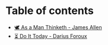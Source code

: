 # Table of contents

* [🕊 As a Man Thinketh - James Allen](README.md)
* [⏳ Do It Today - Darius Foroux](<README (1).md>)
